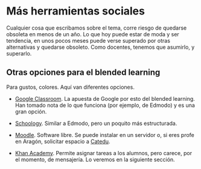 # Más herramientas sociales

Cualquier cosa que escribamos sobre el tema, corre riesgo de quedarse obsoleta en menos de un año. Lo que hoy puede estar de moda y ser tendencia, en unos pocos meses puede verse superado por otras alternativas y quedarse obsoleto. Como docentes, tenemos que asumirlo, y superarlo.

## Otras opciones para el blended learning

Para gustos, colores. Aquí van diferentes opciones.

* [Google Classroom](#). La apuesta de Google por esto del blended learning. Han tomado nota de lo que funciona \(por ejemplo, de Edmodo\) y es una gran opción.

* [Schoology](https://www.schoology.com/). Similar a Edmodo, pero un poquito más estructurada.

* [Moodle](https://moodle.org/?lang=es). Software libre. Se puede instalar en un servidor o, si eres profe en Aragón, solicitar espacio a [Catedu](http://catedu.aragon.es/moodle/mod/page/view.php?id=53074).

* [Khan Academy](https://es.khanacademy.org/). Permite asignar tareas a los alumnos, pero carece, por el momento, de mensajería. Lo veremos en la siguiente sección.



